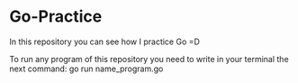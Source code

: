 # Go-Practice
In this repository you can see how I practice Go =D

To run any program of this repository you need to write in your terminal the next command:
go run name_program.go 
